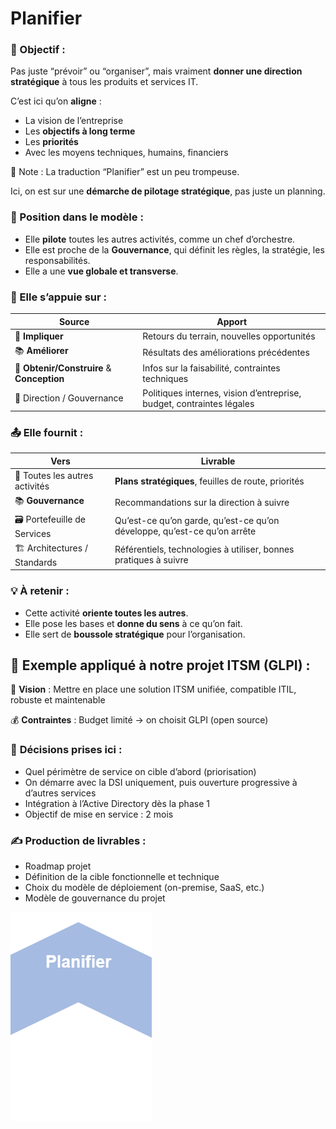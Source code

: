 # Planifier

### **🎯 Objectif :**

Pas juste “prévoir” ou “organiser”, mais vraiment **donner une direction stratégique** à tous les produits et services IT.

C’est ici qu’on **aligne** :

- La vision de l’entreprise
- Les **objectifs à long terme**
- Les **priorités**
- Avec les moyens techniques, humains, financiers

📝 Note : La traduction “Planifier” est un peu trompeuse.

Ici, on est sur une **démarche de pilotage stratégique**, pas juste un planning.

### **📍 Position dans le modèle :**

- Elle **pilote** toutes les autres activités, comme un chef d’orchestre.
- Elle est proche de la **Gouvernance**, qui définit les règles, la stratégie, les responsabilités.
- Elle a une **vue globale et transverse**.



### **🧩 Elle s’appuie sur :**

| **Source** | **Apport** |
|--|--|
| 📢 **Impliquer** | Retours du terrain, nouvelles opportunités |
| 📚 **Améliorer** | Résultats des améliorations précédentes |
| 🧱 **Obtenir/Construire** & **Conception** | Infos sur la faisabilité, contraintes techniques |
| 📃 Direction / Gouvernance | Politiques internes, vision d’entreprise, budget, contraintes légales |



### **📤 Elle fournit :**

| **Vers** | **Livrable** |
|--|--|
| 🚀 Toutes les autres activités | **Plans stratégiques**, feuilles de route, priorités |
| 📚 **Gouvernance** | Recommandations sur la direction à suivre |
| 🗃️ Portefeuille de Services | Qu’est-ce qu’on garde, qu’est-ce qu’on développe, qu’est-ce qu’on arrête |
| 🏗️ Architectures / Standards | Référentiels, technologies à utiliser, bonnes pratiques à suivre |



### 💡 À retenir :

- Cette activité **oriente toutes les autres**.
- Elle pose les bases et **donne du sens** à ce qu’on fait.
- Elle sert de **boussole stratégique** pour l’organisation.

## **🧪 Exemple appliqué à notre projet ITSM (GLPI) :**

🎯 **Vision** : Mettre en place une solution ITSM unifiée, compatible ITIL, robuste et maintenable

💰 **Contraintes** : Budget limité → on choisit GLPI (open source)



### 🧭 **Décisions prises ici** :

- Quel périmètre de service on cible d’abord (priorisation)
- On démarre avec la DSI uniquement, puis ouverture progressive à d’autres services
- Intégration à l’Active Directory dès la phase 1
- Objectif de mise en service : 2 mois



### ✍️ **Production de livrables** :

- Roadmap projet
- Définition de la cible fonctionnelle et technique
- Choix du modèle de déploiement (on-premise, SaaS, etc.)
- Modèle de gouvernance du projet



![](../../../../media/Cours-Intro-ITIL4-V2-Planifier-image1.png)


